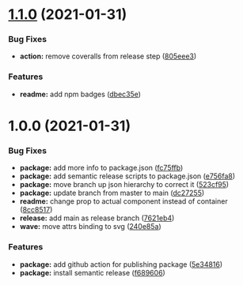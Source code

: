 # [1.1.0](https://github.com/SvenWesterlaken/vue-wavify/compare/v1.0.0...v1.1.0) (2021-01-31)


### Bug Fixes

* **action:** remove coveralls from release step ([805eee3](https://github.com/SvenWesterlaken/vue-wavify/commit/805eee3e6b0fe427cc0f557727c86a979463a630))


### Features

* **readme:** add npm badges ([dbec35e](https://github.com/SvenWesterlaken/vue-wavify/commit/dbec35e00f456fb143b6cd68e5270f95a6889a09))

# 1.0.0 (2021-01-31)


### Bug Fixes

* **package:** add more info to package.json ([fc75ffb](https://github.com/SvenWesterlaken/vue-wavify/commit/fc75ffb1c9349ab058208fb4d8e9bce3db74abc4))
* **package:** add semantic release scripts to package.json ([e756fa8](https://github.com/SvenWesterlaken/vue-wavify/commit/e756fa8f8950a6ee364976acda19e82419084d76))
* **package:** move branch up json hierarchy to correct it ([523cf95](https://github.com/SvenWesterlaken/vue-wavify/commit/523cf95bb99da1a0fcc0c40ad09282f73b2d1f55))
* **package:** update branch from master to main ([dc27255](https://github.com/SvenWesterlaken/vue-wavify/commit/dc2725585c003fae08d2132f521b004ef2486754))
* **readme:** change prop to actual component instead of container ([8cc8517](https://github.com/SvenWesterlaken/vue-wavify/commit/8cc8517b7333c248ee17f430e947d36b28a4843f))
* **release:** add main as release branch ([7621eb4](https://github.com/SvenWesterlaken/vue-wavify/commit/7621eb451d5fa46e1bbc403846c121156608bea7))
* **wave:** move attrs binding to svg ([240e85a](https://github.com/SvenWesterlaken/vue-wavify/commit/240e85a88318b2c18c1b50f5fa575341fc9cb0b7))


### Features

* **package:** add github action for publishing package ([5e34816](https://github.com/SvenWesterlaken/vue-wavify/commit/5e3481696284b8d27f56600c96019757e603ceeb))
* **package:** install semantic release ([f689606](https://github.com/SvenWesterlaken/vue-wavify/commit/f689606cafb2dda94078129796fc89750cedb515))
